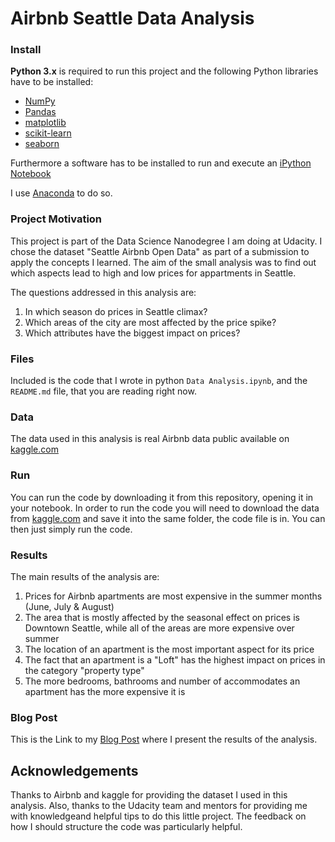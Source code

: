 # Airbnb Seattle Data Analysis

### Install

**Python 3.x** is required to run this project and the following Python libraries have to be installed:

- [NumPy](http://www.numpy.org/)
- [Pandas](http://pandas.pydata.org)
- [matplotlib](http://matplotlib.org/)
- [scikit-learn](http://scikit-learn.org/stable/)
- [seaborn](https://seaborn.pydata.org/)

Furthermore a software has to be installed to run and execute an [iPython Notebook](http://ipython.org/notebook.html) 

I use [Anaconda](https://www.continuum.io/downloads) to do so.

### Project Motivation
This project is part of the Data Science Nanodegree I am doing at Udacity. I chose the dataset "Seattle Airbnb Open Data" as part of a submission to apply the concepts I learned. The aim of the small analysis was to find out which aspects lead to high and low prices for appartments in Seattle.

The questions addressed in this analysis are:
1. In which season do prices in Seattle climax?
2. Which areas of the city are most affected by the price spike?
3. Which attributes have the biggest impact on prices?

### Files 
Included is the code that I wrote in python `Data Analysis.ipynb`, and the `README.md` file, that you are reading right now.

### Data
The data used in this analysis is real Airbnb data public available on [kaggle.com](https://www.kaggle.com/airbnb/seattle)

### Run
You can run the code by downloading it from this repository, opening it in your notebook. In order to run the code you will need to download the data from [kaggle.com](https://www.kaggle.com/airbnb/seattle) and save it into the same folder, the code file is in. You can then just simply run the code.

### Results
The main results of the analysis are:
1. Prices for Airbnb apartments are most expensive in the summer months (June, July & August)
2. The area that is mostly affected by the seasonal effect on prices is Downtown Seattle, while all of the areas are more expensive over summer
3. The location of an apartment is the most important aspect for its price
4. The fact that an apartment is a "Loft" has the highest impact on prices in the category "property type"
5. The more bedrooms, bathrooms and number of accommodates an apartment has the more expensive it is

### Blog Post
This is the Link to my [Blog Post](https://nikessl.medium.com/dont-rent-loft-apartments-at-summer-time-in-downtown-seattle-ae773ee8bdfe) where I present the results of the analysis.
 
 ## Acknowledgements
Thanks to Airbnb and kaggle for providing the dataset I used in this analysis. Also, thanks to the Udacity team and mentors for providing me with knowledgeand helpful tips to do this little project. The feedback on how I should structure the code was particularly helpful.
 
